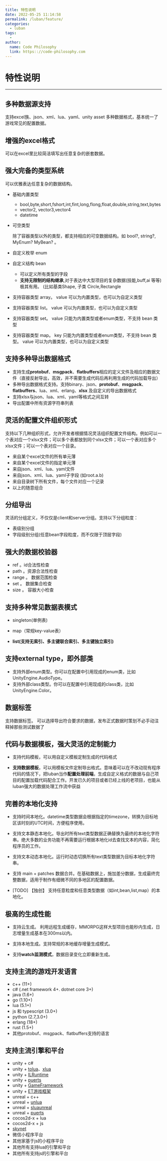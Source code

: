 ```yaml
---
title: 特性说明
date: 2022-05-25 11:14:58
permalink: /luban/feature/
categories:
  - luban
tags:
  - 
author: 
  name: Code Philosophy
  link: https:://code-philosophy.com
---
```

# 特性说明

--------------------

## 多种数据源支持

 支持excel族、json、xml、lua、yaml、unity asset 多种数据格式，基本统一了游戏常见的配置数据。

## 增强的excel格式

可以在excel里比较简洁填写出任意复杂的嵌套数据。

## 强大完备的类型系统

可以优雅表达任意复杂的数据结构。

* 基础内置类型
  * bool,byte,short,fshort,int,fint,long,flong,float,double,string,text,bytes
  * vector2, vector3,vector4
  * datetime
* 可空类型
  
   除了容器类型以外的类型，都支持相应的可空数据结构。如 bool?, string?, MyEnum? MyBean? 。
* 自定义枚举 enum
* 自定义结构 bean
  * 可以定义所有类型的字段
  * **支持无限制的结构继承**,对于表达中大型项目的复杂数据(技能,buff,ai 等等) 极其有用。 (比如基类Shape, 子类 Circle,Rectangle
* 支持容器类型 array。 value 可以为内置类型，也可以为自定义类型
* 支持容器类型 list。 value 可以为内置类型，也可以为自定义类型
* 支持容器类型 set。 value 只能为内置类型或者enum类型，不支持 bean 类型
* 支持容器类型 map。 key 只能为内置类型或者enum类型，不支持 bean 类型。 value 可以为内置类型，也可以为自定义类型

## 支持多种导出数据格式

* 支持生成**protobuf**、**msgpack**、**flatbuffers**相应的定义文件及相应的数据文件（直接反射导出，高效，并不需要生成代码后再利用生成的代码加载导出）
* 多种导出数据格式支持。支持binary、json、**protobuf**、**msgpack**、**flatbuffers**、lua、xml、erlang、**xlsx** 及自定义的导出数据格式
* 支持xlsx与json、lua、xml、yaml等格式之间互转
* 导出配置中所有资源字符串列表

## 灵活的配置文件组织形式

支持以下几种组织形式，允许开发者根据情况灵活组织配置文件结构。例如可以一个表对应一个xlsx文件；可以多个表都放到同个xlsx文件；可以一个表对应多个xlsx文件；可以一个表对应一个目录。

* 来自某个excel文件的所有单元薄
* 来自某个excel文件的指定单元薄
* 来自json、xml、lua、yaml文件
* 来自json、xml、lua、yaml子字段 (如root.a.b)
* 来自目录树下所有文件，每个文件对应一个记录
* 以上的随意组合

## 分组导出

灵活的分组定义，不仅仅是client和server分组。支持以下分组粒度：

* 表级别分组
* 字段级别分组(任意bean字段粒度，而不仅限于顶层字段)

## 强大的数据校验器

* ref 。id合法性检查
* path 。资源合法性检查
* range 。 数据范围检查
* set 。 数据集合检查
* size 。 容器大小检查

## 支持多种常见数据表模式

* singleton(单例表)

* map（常规key-value表）
* **list(支持无索引、多主键联合索引、多主键独立索引)**

## 支持**external type**，即外部类

* 支持外部enum类型。你可以在配置中引用现成的enum类，比如UnityEngine.AudioType。
* 支持外部class类型。你可以在配置中引用现成的class类，比如 UnityEngine.Color。

## 数据标签

支持数据标签。 可以选择导出符合要求的数据，发布正式数据时策划不必手动注释掉那些测试数据了

## 代码与数据模板，强大灵活的定制能力

* 支持代码模板，可以用自定义模板定制生成的代码格式

* **支持数据模板**，可以用模板文件定制导出格式。意味着可以在不改动现有程序代码的情况下，把luban当作**配置处理前端**，生成自定义格式的数据与自己项目的配置加载代码配合工作。开发已久的项目或者已经上线的老项目，也能从luban强大的数据处理工作流中获益

## 完善的本地化支持

* 支持时间本地化。datetime类型数据会根据指定的timezone，转换为目标地区该时刻的UTC时间，方便程序使用。

* 支持文本静态本地化。导出时所有text类型数据正确替换为最终的本地化字符串。绝大多数的业务功能不再需要运行根据本地化id去查找文本的内容，简化程序员的工作。
* 支持文本动态本地化。运行时动态切换所有text类型数据为目标本地化字符串。
* 支持 main + patches 数据合并。在基础数据上，施加差分数据，生成最终完整数据，适用于制作有细微不同的多地区的配置数据。
* [TODO] 【独创】 支持任意粒度和任意类型数据（如int,bean,list,map）的本地化。

## 极高的生成性能

* 支持云生成。 利用远程生成缓存，MMORPG这样大型项目也能秒内生成，日志增量生成基本在300ms以内。

* 支持本地生成。支持常规的本地缓存增量生成模式。
* 支持**watch监测模式**，数据目录变化立即重新生成。

## 支持主流的游戏开发语言

* c++ (11+)
* c# (.net framework 4+. dotnet core 3+)
* java (1.6+)
* go (1.10+)
* lua (5.1+)
* js 和 typescript (3.0+)
* python (2.7,3.0+)
* erlang (18+)
* rust (1.5+)
* 其他protobuf、msgpack、flatbuffers支持的语言

## 支持主流引擎和平台

* unity + c#
* unity + [tolua](https://github.com/topameng/tolua)、[xlua](https://github.com/Tencent/xLua)
* unity + [ILRuntime](https://github.com/Ourpalm/ILRuntime)
* unity + [puerts](https://github.com/Tencent/puerts)
* unity + [GameFramework](https://github.com/EllanJiang/GameFramework)
* unity + [ET游戏框架](https://github.com/egametang/ET)
* unreal + c++
* unreal + [unlua](https://github.com/Tencent/UnLua)
* unreal + [sluaunreal](https://github.com/Tencent/sluaunreal)
* unreal + [puerts](https://github.com/Tencent/puerts)
* cocos2d-x + lua
* cocos2d-x + js
* [skynet](https://github.com/cloudwu/skynet)
* 微信小程序平台
* 其他家基于js的小程序平台
* 其他所有支持lua的引擎和平台
* 其他所有支持js的引擎和平台
